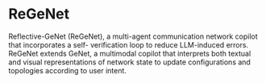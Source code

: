 # ReGeNet
Reflective-GeNet (ReGeNet), a multi-agent communication network copilot that incorporates a self- verification loop to reduce LLM-induced errors. ReGeNet extends GeNet, a multimodal copilot that interprets both textual and visual representations of network state to update configurations and topologies according to user intent.
